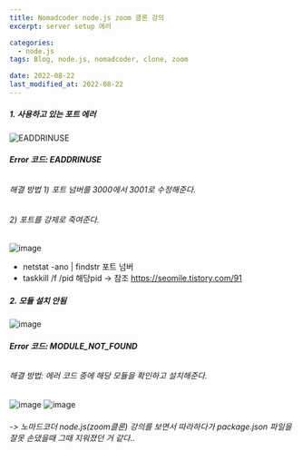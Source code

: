 ```yaml
---
title: Nomadcoder node.js zoom 클론 강의
excerpt: server setup 에러

categories:
  - node.js
tags: Blog, node.js, nomadcoder, clone, zoom

date: 2022-08-22
last_modified_at: 2022-08-22
---
```


##### **1. 사용하고 있는 포트 에러**
![EADDRINUSE](https://user-images.githubusercontent.com/49359846/185800490-ebc38565-bffe-4bcd-add9-bb95a34fc598.PNG)
###### **Error 코드: EADDRINUSE**
###### 해결 방법 1) 포트 넘버를 3000에서 3001로 수정해준다.
######           2) 포트를 강제로 죽여준다.
![image](https://user-images.githubusercontent.com/49359846/185805567-595c0aaf-69c9-45cb-bab5-85d769e0382a.png)
 - netstat -ano | findstr 포트 넘버
 - taskkill /f /pid 해당pid
-> 참조 https://seomile.tistory.com/91 

##### **2. 모듈 설치 안됨**
![image](https://user-images.githubusercontent.com/49359846/185805691-ae89aed3-02f4-4a4f-a23c-f449b2701869.png)
###### **Error 코드: MODULE_NOT_FOUND**
###### 해결 방법: 에러 코드 중에 해당 모듈을 확인하고 설치해준다.
![image](https://user-images.githubusercontent.com/49359846/185805863-eea041f7-a74e-4c19-aa3c-6f4aa92a8bfb.png)
![image](https://user-images.githubusercontent.com/49359846/185805875-dbc3d5d1-6077-4149-ae0a-da7d19f5e528.png)
###### -> 노마드코더 node.js(zoom클론) 강의를 보면서 따라하다가 package.json 파일을 잘못 손댔을때 그때 지워졌던 거 같다..

